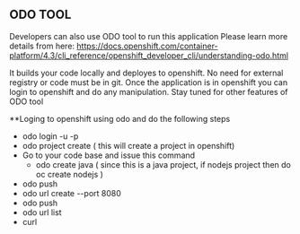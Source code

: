 ## ODO TOOL 
Developers can also use ODO tool to run this application
Please learn more details from here: https://docs.openshift.com/container-platform/4.3/cli_reference/openshift_developer_cli/understanding-odo.html

It builds your code locally and deployes to openshift. No need for external registry or code must be in git. Once the application is in openshift you can login to openshift and do any manipulation. Stay tuned for other features of ODO tool


**Loging to openshift using odo and do the following steps

- odo login -u <username> -p <password>
- odo project create <project name>  ( this will create a project in openshift)
- Go to your code base and issue this command
  - odo create java ( since this is a java project, if nodejs project then do oc create nodejs )
- odo push
- odo url create --port 8080
- odo push
- odo url list
- curl <url>

